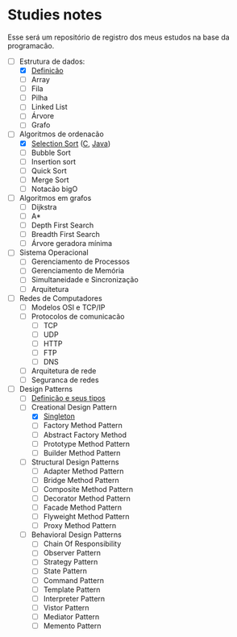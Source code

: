 # Studies notes

Esse será um repositório de registro dos meus estudos na base da programacão.

- [ ] Estrutura de dados:
  - [X] [Definicão](data_structures/data_structures.md)
  - [ ] Array
  - [ ] Fila
  - [ ] Pilha
  - [ ] Linked List
  - [ ] Árvore
  - [ ] Grafo

- [ ] Algoritmos de ordenacão
  - [X] [Selection Sort](sort_algorithms/selection_sort.md) ([C](src/sort_algorithms/selection_sort.c), [Java](src/sort_algorithms/selection_sort.java))
  - [ ] Bubble Sort
  - [ ] Insertion sort
  - [ ] Quick Sort
  - [ ] Merge Sort
  - [ ] Notacão bigO
  
- [ ] Algoritmos em grafos
  - [ ] Dijkstra
  - [ ] A*
  - [ ] Depth First Search
  - [ ] Breadth First Search
  - [ ] Árvore geradora mínima
  
- [ ] Sistema Operacional
  - [ ] Gerenciamento de Processos
  - [ ] Gerenciamento de Memória
  - [ ] Simultaneidade e Sincronização
  - [ ] Arquitetura

- [ ] Redes de Computadores
  - [ ] Modelos OSI e TCP/IP
  - [ ] Protocolos de comunicacão
    - [ ] TCP
    - [ ] UDP
    - [ ] HTTP
    - [ ] FTP
    - [ ] DNS
  - [ ] Arquitetura de rede
  - [ ] Seguranca de redes

- [ ] Design Patterns
  - [ ] [Definicão e seus tipos](design_patterns/design_patterns.md)
  - [ ] Creational Design Pattern
    - [x] [Singleton](design_patterns/singleton.md)
    - [ ] Factory Method Pattern
    - [ ] Abstract Factory Method
    - [ ] Prototype Method Pattern
    - [ ] Builder Method Pattern
  - [ ] Structural Design Patterns
    - [ ] Adapter Method Pattern 
    - [ ] Bridge Method Pattern 
    - [ ] Composite Method Pattern 
    - [ ] Decorator Method Pattern 
    - [ ] Facade Method Pattern 
    - [ ] Flyweight Method Pattern 
    - [ ] Proxy Method Pattern 
  - [ ] Behavioral Design Patterns 
    - [ ] Chain Of Responsibility
    - [ ] Observer Pattern
    - [ ] Strategy Pattern
    - [ ] State Pattern
    - [ ] Command Pattern
    - [ ] Template Pattern
    - [ ] Interpreter Pattern
    - [ ] Vistor Pattern
    - [ ] Mediator Pattern
    - [ ] Memento Pattern